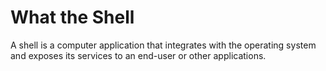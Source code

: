 # What the Shell 
A shell is a computer application that integrates with the operating system and exposes its services to an end-user or other applications.